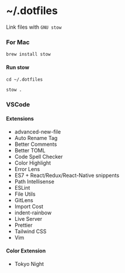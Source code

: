 # ~/.dotfiles 
Link files with `GNU stow`
### For Mac
```
brew install stow 
```
#### Run stow
```
cd ~/.dotfiles
```
```
stow .
```
### VSCode
#### Extensions
- advanced-new-file
- Auto Rename Tag
- Better Comments
- Better TOML
- Code Spell Checker
- Color Highlight
- Error Lens
- ES7 + React/Redux/React-Native snippents
- Path Intellisense
- ESLint
- File Utils
- GitLens
- Import Cost
- indent-rainbow
- Live Server
- Prettier
- Tailwind CSS
- Vim

#### Color Extension
- Tokyo Night


